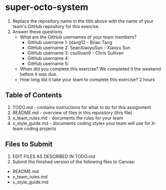 # super-octo-system

1. Replace the repository name in the title above with the name of your team's GitHub repository for this exercise.
2. Answer these questions
   * What are the GitHub usernames of your team members?
       * GitHub username 1: btang12 - Brian Tang
       * GitHub username 2: SeanXiaoyuSun - Xiaoyu Sun 
       * GitHub username 3: csullivan9 - Chris Sullivan
       * GitHub username 4:
       * GitHub username 5:
   * When did you complete this exercise? 
      We completed it the weekend before it was due.
   * How long did it take your team to complete this exercise? 
      2 hours

## Table of Contents

1. TODO.md - contains instructions for what to do for this assignment
2. README.md - overview of files in this repository (this file)
3. x_team_rules.md - documents the rules for your team
4. x_style_guide.md - documents coding styles your team will use for X-team coding projects

## Files to Submit

1. EDIT FILES AS DESCRIBED IN TODO.md
2. Submit the finished version of the following files to Canvas:

* README.md
* x_team_rules.md
* x_style_guide.md
